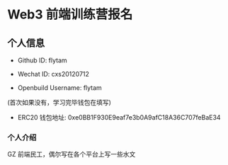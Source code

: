 # Web3 前端训练营报名

## 个人信息

* Github ID: flytam

* Wechat ID: cxs20120712

* Openbuild Username: flytam

(首次如果没有，学习完毕钱包在填写)

* ERC20 钱包地址: 0xe0BB1F930E9eaf7e3b0A9afC18A36C707feBaE34

### 个人介绍

GZ 前端民工，偶尔写在各个平台上写一些水文



